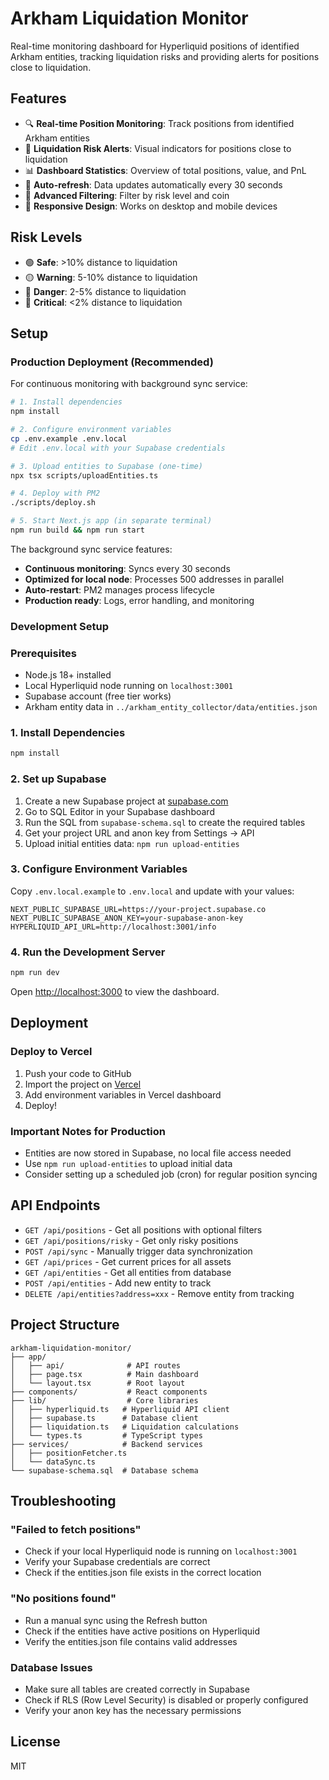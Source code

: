 # Arkham Liquidation Monitor

Real-time monitoring dashboard for Hyperliquid positions of identified Arkham entities, tracking liquidation risks and providing alerts for positions close to liquidation.

## Features

- 🔍 **Real-time Position Monitoring**: Track positions from identified Arkham entities
- 🚨 **Liquidation Risk Alerts**: Visual indicators for positions close to liquidation
- 📊 **Dashboard Statistics**: Overview of total positions, value, and PnL
- 🔄 **Auto-refresh**: Data updates automatically every 30 seconds
- 🎯 **Advanced Filtering**: Filter by risk level and coin
- 📱 **Responsive Design**: Works on desktop and mobile devices

## Risk Levels

- 🟢 **Safe**: >10% distance to liquidation
- 🟡 **Warning**: 5-10% distance to liquidation
- 🔴 **Danger**: 2-5% distance to liquidation
- 🚨 **Critical**: <2% distance to liquidation

## Setup

### Production Deployment (Recommended)
        
For continuous monitoring with background sync service:

```bash
# 1. Install dependencies
npm install

# 2. Configure environment variables
cp .env.example .env.local
# Edit .env.local with your Supabase credentials

# 3. Upload entities to Supabase (one-time)
npx tsx scripts/uploadEntities.ts

# 4. Deploy with PM2
./scripts/deploy.sh

# 5. Start Next.js app (in separate terminal)
npm run build && npm run start
```

The background sync service features:
- **Continuous monitoring**: Syncs every 30 seconds
- **Optimized for local node**: Processes 500 addresses in parallel
- **Auto-restart**: PM2 manages process lifecycle
- **Production ready**: Logs, error handling, and monitoring

### Development Setup

### Prerequisites

- Node.js 18+ installed
- Local Hyperliquid node running on `localhost:3001`
- Supabase account (free tier works)
- Arkham entity data in `../arkham_entity_collector/data/entities.json`

### 1. Install Dependencies

```bash
npm install
```

### 2. Set up Supabase

1. Create a new Supabase project at [supabase.com](https://supabase.com)
2. Go to SQL Editor in your Supabase dashboard
3. Run the SQL from `supabase-schema.sql` to create the required tables
4. Get your project URL and anon key from Settings → API
5. Upload initial entities data: `npm run upload-entities`

### 3. Configure Environment Variables

Copy `.env.local.example` to `.env.local` and update with your values:

```env
NEXT_PUBLIC_SUPABASE_URL=https://your-project.supabase.co
NEXT_PUBLIC_SUPABASE_ANON_KEY=your-supabase-anon-key
HYPERLIQUID_API_URL=http://localhost:3001/info
```

### 4. Run the Development Server

```bash
npm run dev
```

Open [http://localhost:3000](http://localhost:3000) to view the dashboard.

## Deployment

### Deploy to Vercel

1. Push your code to GitHub
2. Import the project on [Vercel](https://vercel.com)
3. Add environment variables in Vercel dashboard
4. Deploy!

### Important Notes for Production

- Entities are now stored in Supabase, no local file access needed
- Use `npm run upload-entities` to upload initial data
- Consider setting up a scheduled job (cron) for regular position syncing

## API Endpoints

- `GET /api/positions` - Get all positions with optional filters
- `GET /api/positions/risky` - Get only risky positions
- `POST /api/sync` - Manually trigger data synchronization
- `GET /api/prices` - Get current prices for all assets
- `GET /api/entities` - Get all entities from database
- `POST /api/entities` - Add new entity to track
- `DELETE /api/entities?address=xxx` - Remove entity from tracking

## Project Structure

```
arkham-liquidation-monitor/
├── app/
│   ├── api/              # API routes
│   ├── page.tsx          # Main dashboard
│   └── layout.tsx        # Root layout
├── components/           # React components
├── lib/                  # Core libraries
│   ├── hyperliquid.ts   # Hyperliquid API client
│   ├── supabase.ts      # Database client
│   ├── liquidation.ts   # Liquidation calculations
│   └── types.ts         # TypeScript types
├── services/            # Backend services
│   ├── positionFetcher.ts
│   └── dataSync.ts
└── supabase-schema.sql  # Database schema
```

## Troubleshooting

### "Failed to fetch positions"
- Check if your local Hyperliquid node is running on `localhost:3001`
- Verify your Supabase credentials are correct
- Check if the entities.json file exists in the correct location

### "No positions found"
- Run a manual sync using the Refresh button
- Check if the entities have active positions on Hyperliquid
- Verify the entities.json file contains valid addresses

### Database Issues
- Make sure all tables are created correctly in Supabase
- Check if RLS (Row Level Security) is disabled or properly configured
- Verify your anon key has the necessary permissions

## License

MIT